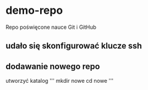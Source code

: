 # demo-repo
Repo poświęcone nauce Git i GitHub

## udało się skonfigurować klucze ssh

## dodawanie nowego repo
utworzyć katalog
'''
mkdir nowe
cd nowe
'''